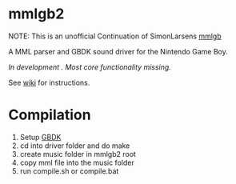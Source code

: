 mmlgb2
=====

NOTE: This is an unofficial Continuation of SimonLarsens [mmlgb](https://github.com/SimonLarsen/mmlgb)

A MML parser and GBDK sound driver for the Nintendo Game Boy.

*In development . Most core functionality missing.*

See [wiki](https://gitea.retro-hax.net/Retro-Hax/mmlgb2/wiki) for instructions.

# Compilation
1. Setup [GBDK](https://github.com/gbdk-2020/gbdk-2020)
2. cd into driver folder and do make
3. create music folder in mmlgb2 root
4. copy mml file into the music folder
5. run compile.sh or compile.bat